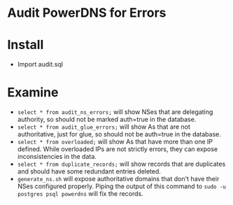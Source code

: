 Audit PowerDNS for Errors
=========================

# Install
- Import audit.sql

# Examine
- `select * from audit_ns_errors;` will show NSes that are delegating authority, so should not be marked auth=true in the database.
- `select * from audit_glue_errors;` will show As that are not authoritative, just for glue, so should not be auth=true in the database.
- `select * from overloaded;` will show As that have more than one IP defined.  While overloaded IPs are not strictly errors, they can expose inconsistencies in the data.
- `select * from duplicate_records;` will show records that are duplicates and should have some redundant entries deleted.
- `generate_ns.sh` will expose authoritative domains that don't have their NSes configured properly.  Piping the output of this command to `sudo -u postgres psql powerdns` will fix the records.
